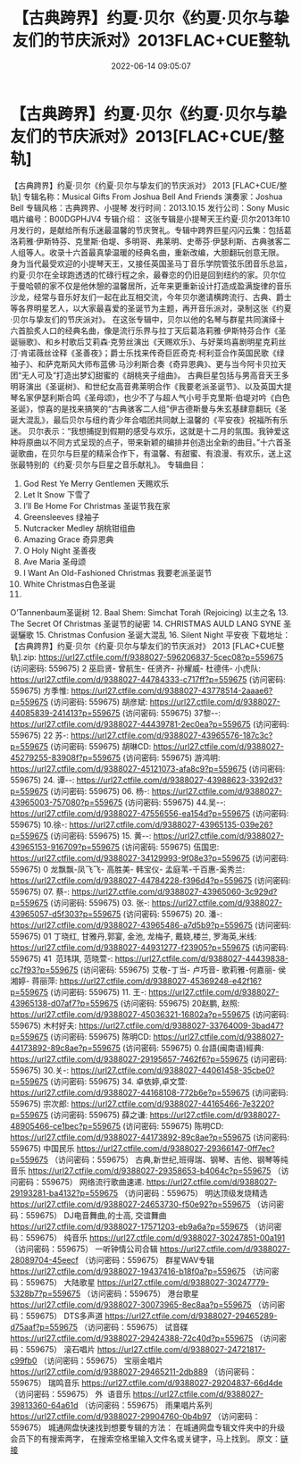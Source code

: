 ﻿---
title: 【古典跨界】约夏·贝尔《约夏·贝尔与挚友们的节庆派对》2013FLAC+CUE整轨
date: 2022-06-14 09:05:07
categories: 古典音乐、新世纪、纯音雅乐
tags: 纯音雅乐
---
# 【古典跨界】约夏·贝尔《约夏·贝尔与挚友们的节庆派对》2013[FLAC+CUE/整轨]

【古典跨界】约夏·贝尔《约夏·贝尔与挚友们的节庆派对》
2013 [FLAC+CUE/整轨]
专辑名称：Musical Gifts From Joshua
Bell And Friends
演奏家：Joshua Bell
专辑风格：古典跨界、小提琴
发行时间：2013.10.15
发行公司：Sony Music
唱片编号：B00DGPHJV4
专辑介绍：
这张专辑是小提琴天王约夏·贝尔2013年10月发行的，是献给所有乐迷最温馨的节庆贺礼。专辑中跨界巨星闪闪云集：包括葛洛莉雅·伊斯特芬、克里斯·伯堤、多明哥、弗莱明、史蒂芬·伊瑟利斯、古典骇客二人组等人。收录十六首最真挚温暖的经典名曲，重新改编，大胆翻玩创意无限。
身为当代最受欢迎的小提琴天王，又接任英国圣马丁音乐学院管弦乐团音乐总监，约夏·贝尔在全球跑透透的忙碌行程之余，最眷恋的仍旧是回到纽约的家。贝尔位于曼哈顿的家不仅是他休憩的温馨居所，近年来更重新设计打造成盈满旋律的音乐沙龙，经常与音乐好友们一起在此互相交流，今年贝尔邀请横跨流行、古典、爵士等各界明星艺人，以大家最喜爱的圣诞节为主题，再开音乐派对，录制这张《约夏·贝尔与挚友们的节庆派对》。
在这张专辑中，贝尔以他的名琴与群星共同演绎十六首脍炙人口的经典名曲，像是流行乐界与拉丁天后葛洛莉雅·伊斯特芬合作《圣诞骊歌》、和乡村歌后艾莉森·克劳丝演出《天赐欢乐》、与好莱坞喜剧明星克莉丝汀·肯诺薇丝诠释《圣善夜》；爵士乐找来传奇巨匠奇克·柯利亚合作英国民歌《绿袖子》、和萨克斯风大师布蓝佛·马沙利斯合奏《奇异恩典》、更与当今阿卡贝拉天团“无人可及”打造出梦幻甜蜜的《胡桃夹子组曲》。
古典巨星包括与男高音天王多明哥演出《圣诞树》、和世纪女高音弗莱明合作《我要老派圣诞节》、以及英国大提琴名家伊瑟利斯合鸣《圣母颂》，也少不了与超人气小号手克里斯·伯堤对吟《白色圣诞》，惊喜的是找来搞笑的“古典骇客二人组”伊古德斯曼与朱玄基肆意翻玩《圣诞大混乱》，最后贝尔与纽约青少年合唱团共同献上温馨的《平安夜》祝福所有乐迷。
贝尔表示：“我想捕捉到假期的感受与欢乐，这就是十二月的氛围。我钟爱这种将原曲以不同方式呈现的点子，带来新颖的编排并创造出全新的曲目。”十六首圣诞歌曲，在贝尔与巨星的精采合作下，有温馨、有甜蜜、有浪漫、有欢乐，送上这张最特别的《约夏·贝尔与巨星之音乐献礼》。
专辑曲目：
01. God Rest Ye Merry Gentlemen
天赐欢乐
02. Let It Snow
下雪了
03. I’ll Be Home For Christmas
圣诞节我在家
04. Greensleeves
绿袖子
05. Nutcracker Medley
胡桃钳组曲
06. Amazing Grace
奇异恩典
07. O Holy Night
圣善夜
08. Ave Maria 圣母颂
09. I Want An Old-Fashioned
Christmas 我要老派圣诞节
10. White
Christmas白色圣诞
11.
O’Tannenbaum圣诞树
12. Baal Shem: Simchat Torah
(Rejoicing) 以主之名
13. The Secret Of Christmas
圣诞节的祕密
14. CHRISTMAS AULD LANG SYNE
圣诞驪歌
15. Christmas Confusion
圣诞大混乱
16. Silent Night
平安夜
下载地址：
【古典跨界】约夏·贝尔《约夏·贝尔与挚友们的节庆派对》 2013 [FLAC+CUE整轨].zip: https://url27.ctfile.com/f/9388027-596206837-5cec08?p=559675
(访问密码: 559675)
2 巫启贤- 曾航生- 任贤齐- 孙耀威- 杜德伟- 小虎队: https://url27.ctfile.com/d/9388027-44784333-c717ff?p=559675
(访问密码: 559675)
方季惟: https://url27.ctfile.com/d/9388027-43778514-2aaae6?p=559675
(访问密码: 559675)
胡彦斌: https://url27.ctfile.com/d/9388027-44085839-241413?p=559675
(访问密码: 559675)
37黎--: https://url27.ctfile.com/d/9388027-44439781-2ec0ea?p=559675
(访问密码: 559675)
22 苏-: https://url27.ctfile.com/d/9388027-43965576-187c3c?p=559675
(访问密码: 559675)
胡琳CD: https://url27.ctfile.com/d/9388027-45279255-83908f?p=559675
(访问密码: 559675)
游鸿明: https://url27.ctfile.com/d/9388027-45121073-afa8c9?p=559675
(访问密码: 559675)
24. 谭--: https://url27.ctfile.com/d/9388027-43988623-3392d3?p=559675
(访问密码: 559675)
06. 杨-: https://url27.ctfile.com/d/9388027-43965003-757080?p=559675
(访问密码: 559675)
44.吴--: https://url27.ctfile.com/d/9388027-47556556-ea154d?p=559675
(访问密码: 559675)
10.徐-: https://url27.ctfile.com/d/9388027-43965135-039e26?p=559675
(访问密码: 559675)
15. 黄--: https://url27.ctfile.com/d/9388027-43965153-916709?p=559675
(访问密码: 559675)
伍国忠: https://url27.ctfile.com/d/9388027-34129993-9f08e3?p=559675
(访问密码: 559675)
0 龙飘飘-凤飞飞- 高胜美- 韩宝仪-
孟庭苇-千百惠-奚秀兰: https://url27.ctfile.com/d/9388027-44784228-f396d4?p=559675
(访问密码: 559675)
07. 蔡-: https://url27.ctfile.com/d/9388027-43965060-3c929d?p=559675
(访问密码: 559675)
03. 张-: https://url27.ctfile.com/d/9388027-43965057-d5f303?p=559675
(访问密码: 559675)
20. 潘-: https://url27.ctfile.com/d/9388027-43965486-a7d5b9?p=559675
(访问密码: 559675)
01 丁晓红, 甘雅丹,郭宴, 金池, 龙梅子, 戴娆,楼兰, 罗海英,米线: https://url27.ctfile.com/d/9388027-44931277-f23905?p=559675
(访问密码: 559675)
41  范玮琪, 范晓萱-: https://url27.ctfile.com/d/9388027-44439838-cc7f93?p=559675
(访问密码: 559675)
艾敬-丁当- 卢巧音- 歌莉雅-何嘉丽- 侯湘婷- 蒋丽萍: https://url27.ctfile.com/d/9388027-45369248-e42f16?p=559675
(访问密码: 559675)
11. 王-: https://url27.ctfile.com/d/9388027-43965138-d07af7?p=559675
(访问密码: 559675)
20赵鹏, 赵照: https://url27.ctfile.com/d/9388027-45036321-16802a?p=559675
(访问密码: 559675)
木村好夫: https://url27.ctfile.com/d/9388027-33764009-3bad47?p=559675
(访问密码: 559675)
陈明CD:
https://url27.ctfile.com/d/9388027-44173892-89c8ae?p=559675
(访问密码:
559675)
0.台語(闽南语)經典: https://url27.ctfile.com/d/9388027-29195657-7462f6?p=559675
(访问密码: 559675)
30.关-: https://url27.ctfile.com/d/9388027-44061458-35cbe0?p=559675
(访问密码: 559675)
34. 卓依婷,卓文萱: https://url27.ctfile.com/d/9388027-44168108-772b6e?p=559675
(访问密码: 559675)
宗次郎: https://url27.ctfile.com/d/9388027-44165466-7e3220?p=559675
(访问密码: 559675)
薛之谦: https://url27.ctfile.com/d/9388027-48905466-ce1bec?p=559675
(访问密码: 559675)
陈明CD: https://url27.ctfile.com/d/9388027-44173892-89c8ae?p=559675
(访问密码: 559675)
中国民乐
https://url27.ctfile.com/d/9388027-29366147-0ff7ec?p=559675
（访问密码：559675）
古典,新世纪,班得瑞、钢琴、吉他、钢琴等纯音乐
https://url27.ctfile.com/d/9388027-29358653-b4064c?p=559675
（访问密码：559675）
网络流行歌曲速递.
https://url27.ctfile.com/d/9388027-29193281-ba4132?p=559675
（访问密码：559675）
明达顶级发烧精选
https://url27.ctfile.com/d/9388027-24653730-f50e92?p=559675
（访问密码：559675）
DJ电音舞曲,的士高, 交谊舞曲
https://url27.ctfile.com/d/9388027-17571203-eb9a6a?p=559675
（访问密码：559675）
纯音乐
https://url27.ctfile.com/d/9388027-30247851-00a191
（访问密码：559675）
一听钟情公司合辑
https://url27.ctfile.com/d/9388027-28089704-45eecf
（访问密码：559675）
群星WAV专辑
https://url27.ctfile.com/d/9388027-19437416-b18f0a?p=559675
（访问密码：559675）
大陆歌星
https://url27.ctfile.com/d/9388027-30247779-5328b7?p=559675
（访问密码：559675）
港台歌星
https://url27.ctfile.com/d/9388027-30073965-8ec8aa?p=559675
（访问密码：559675）
DTS多声道
https://url27.ctfile.com/d/9388027-29465289-d75aaf?p=559675
（访问密码：559675）
试音碟
https://url27.ctfile.com/d/9388027-29424388-72c40d?p=559675
（访问密码：559675）
滚石唱片
https://url27.ctfile.com/d/9388027-24721817-c99fb0
（访问密码：559675）
宝丽金唱片
https://url27.ctfile.com/d/9388027-29465211-2db889
（访问密码：559675）
瑞鸣音乐
https://url27.ctfile.com/d/9388027-29204837-66d4de
（访问密码：559675）
外  语音乐
https://url27.ctfile.com/d/9388027-39813360-64a61d
（访问密码：559675）
雨果唱片系列
https://url27.ctfile.com/d/9388027-29904760-0b4b97
（访问密码：559675）
城通网盘快速找到想要专辑的方法：
在城通网盘专辑文件夹中的升级会员下的有搜索两字，
在搜索空格里输入文件名或关键字，马上找到。
原文：[链接](https://blog.sina.com.cn/s/blog_1647c7e7601030xrm.html)